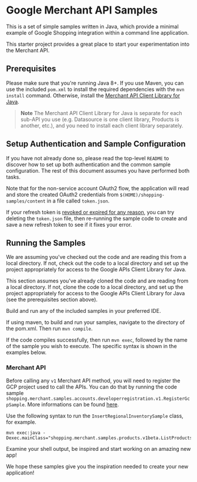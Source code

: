 # Google Merchant API Samples

This is a set of simple samples written in Java, which provide a minimal
example of Google Shopping integration within a command line application.

This starter project provides a great place to start your experimentation into
the Merchant API.

## Prerequisites

Please make sure that you're running Java 8+. If you use Maven, you can use
the included `pom.xml` to install the required dependencies with the
`mvn install` command. Otherwise, install the
[Merchant API Client Library for Java](https://developers.google.com/merchant/api/client-libraries).

> **Note**
> The Merchant API Client Library for Java is separate for each sub-API you use
> (e.g. Datasource is one client library, Products is another, etc.), and you
> need to install each client library separately.

## Setup Authentication and Sample Configuration

If you have not already done so, please read the top-level `README` to discover
how to set up both authentication and the common sample configuration. The rest
of this document assumes you have performed both tasks.

Note that for the non-service account OAuth2 flow, the application will read
and store the created OAuth2 credentials from `$(HOME)/shopping-samples/content`
in a file called `token.json`.

If your refresh token is
[revoked or expired for any reason](https://developers.google.com/identity/protocols/oauth2#expiration),
you can try deleting the `token.json` file, then re-running the sample code
to create and save a new refresh token to see if it fixes your error.

## Running the Samples

We are assuming you've checked out the code and are reading this from a local
directory. If not, check out the code to a local directory and set up the
project appropriately for access to the Google APIs Client Library for Java.

This section assumes you've already cloned the code and are reading from a local
directory. If not, clone the code to a local directory, and set up the project
appropriately for access to the Google APIs Client Library for Java
(see the prerequisites section above).

Build and run any of the included samples in your preferred IDE.

If using maven, to build and run your samples, navigate to the directory of
the pom.xml. Then run `mvn compile`.

If the code compiles successfully, then run `mvn exec`, followed by the name of
the sample you wish to execute. The specific syntax is shown in the examples
below.

### Merchant API
Before calling any `v1` Merchant API method, you will need to register the GCP
project used to call the APIs. You can do that by running the code sample
`shopping.merchant.samples.accounts.developerregistration.v1.RegisterGcpSample`.
More informations can be found [here](https://developers.google.com/merchant/api/guides/quickstart#register_as_a_developer).

Use the following syntax
to run the `InsertRegionalInventorySample` class, for example.

```
mvn exec:java -Dexec.mainClass="shopping.merchant.samples.products.v1beta.ListProductsSample"
```

Examine your shell output, be inspired and start working on an amazing new app!

We hope these samples give you the inspiration needed to create your new
application!